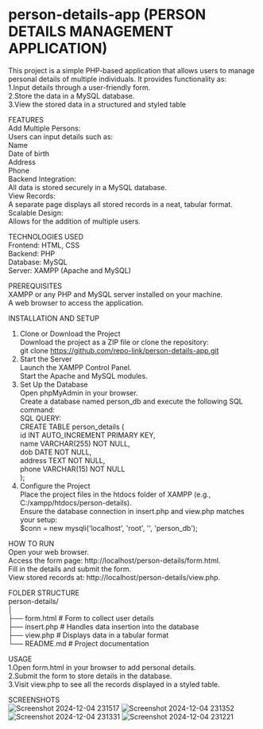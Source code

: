 # person-details-app (PERSON DETAILS MANAGEMENT APPLICATION)
This project is a simple PHP-based application that allows users to manage personal details of multiple individuals. It provides functionality as:   
1.Input details through a user-friendly form.   
2.Store the data in a MySQL database.   
3.View the stored data in a structured and styled table      

FEATURES     
Add Multiple Persons:        
Users can input details such as:       
Name   
Date of birth   
Address   
Phone      
Backend Integration:          
All data is stored securely in a MySQL database.      
View Records:          
A separate page displays all stored records in a neat, tabular format.      
Scalable Design:       
Allows for the addition of multiple users.            

TECHNOLOGIES USED         
Frontend: HTML, CSS         
Backend: PHP         
Database: MySQL         
Server: XAMPP (Apache and MySQL)            

PREREQUISITES   
XAMPP or any PHP and MySQL server installed on your machine.   
A web browser to access the application.   

INSTALLATION AND SETUP   
1. Clone or Download the Project   
Download the project as a ZIP file or clone the repository:   
git clone https://github.com/repo-link/person-details-app.git   
2. Start the Server   
Launch the XAMPP Control Panel.   
Start the Apache and MySQL modules.   
3. Set Up the Database   
Open phpMyAdmin in your browser.   
Create a database named person_db and execute the following SQL command:   
SQL QUERY:   
CREATE TABLE person_details (   
    id INT AUTO_INCREMENT PRIMARY KEY,   
    name VARCHAR(255) NOT NULL,   
    dob DATE NOT NULL,   
    address TEXT NOT NULL,   
    phone VARCHAR(15) NOT NULL   
);   
4. Configure the Project   
Place the project files in the htdocs folder of XAMPP (e.g., C:/xampp/htdocs/person-details).   
Ensure the database connection in insert.php and view.php matches your setup:   
$conn = new mysqli('localhost', 'root', '', 'person_db');   

HOW TO RUN   
Open your web browser.   
Access the form page: http://localhost/person-details/form.html.   
Fill in the details and submit the form.   
View stored records at: http://localhost/person-details/view.php.   

FOLDER STRUCTURE   
person-details/    
│        
├── form.html         # Form to collect user details   
├── insert.php        # Handles data insertion into the database   
├── view.php          # Displays data in a tabular format   
└── README.md         # Project documentation   

USAGE   
1.Open form.html in your browser to add personal details.   
2.Submit the form to store details in the database.   
3.Visit view.php to see all the records displayed in a styled table.   

SCREENSHOTS   
![Screenshot 2024-12-04 231517](https://github.com/user-attachments/assets/d30333be-a5ea-494a-aa18-0b03db228c1a)
![Screenshot 2024-12-04 231352](https://github.com/user-attachments/assets/54ca15d6-1fe2-4896-8ef2-ef28a041f2cf)
![Screenshot 2024-12-04 231331](https://github.com/user-attachments/assets/55af945c-ae49-445c-83a1-b541367a3c47)
![Screenshot 2024-12-04 231221](https://github.com/user-attachments/assets/f85c78e3-009b-4aeb-807a-6e2513756d48)





